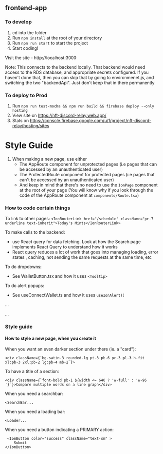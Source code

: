 
## frontend-app

### To develop
1. cd into the folder
2. Run `npm install` at the root of your directory
3. Run `npm run start` to start the project
4. Start coding!

Visit the site - http://localhost:3000

Note: This connects to the backend locally. That backend would need access to the RDS database, and appropriate secrets configured.
If you haven't done that, then you can skip that by going to environmenet.js, and switching the two "backendApi". Just don't keep that in there permanently

### To deploy to Prod
1. Run `npm run test-mocha && npm run build && firebase deploy --only hosting`
3. View site on https://nft-discord-relay.web.app/
4. Stats on https://console.firebase.google.com/u/1/project/nft-discord-relay/hosting/sites


# Style Guide

1. When making a new page, use either
   - The AppRoute component for unprotected pages (i.e pages that can be accessed by an unauthenticated user)
   - The ProtectedRoute component for protected pages (i.e pages that can't be accessed by an unauthenticated user)
   - And keep in mind that there's no need to use the `IonPage` component  at the root of your page (You will know why if you look through the code of the AppRoute component at `components/Route.tsx`)

### How to code certain things

To link to other pages:
`<IonRouterLink href="/schedule" className="pr-7 underline text-inherit">Today's Mints</IonRouterLink>`

To make calls to the backend:
- use React query for data fetching. Look at how the Search page implements React Query to understand how it works
- React query reduces a lot of work that goes into managing loading, error states , caching, not sending the same requests at the same time, etc

To do dropdowns:
- See WalletButton.tsx and how it uses `<Tooltip>`

To do alert popups:
- See useConnectWallet.ts and how it uses `useIonAlert()`

...

...


### Style guide

#### How to style a new page, when you create it


When you want an even darker section under there (ie. a "card"):
```
<div className={`bg-satin-3 rounded-lg pt-3 pb-6 pr-3 pl-3 h-fit xl:pb-3 2xl:pb-2 lg:pb-4 mb-2`}>
```

To have a title of a section:
```
<div className={`font-bold pb-1 ${width <= 640 ? 'w-full' : 'w-96 '}`}>Compare multiple words on a line graph</div>
```

When you need a searchbar:
```
<SearchBar...
```

When you need a loading bar:
```
<Loader...
```

When you need a button indicating a PRIMARY action:
```
 <IonButton color="success" className="text-sm" >
    Submit
</IonButton>
```

